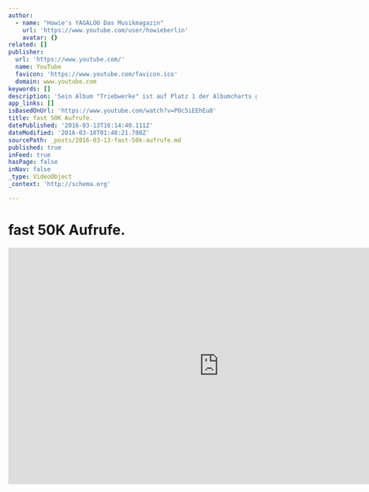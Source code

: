 ```yaml
---
author:
  - name: "Howie's YAGALOO Das Musikmagazin"
    url: 'https://www.youtube.com/user/howieberlin'
    avatar: {}
related: []
publisher:
  url: 'https://www.youtube.com/'
  name: YouTube
  favicon: 'https://www.youtube.com/favicon.ico'
  domain: www.youtube.com
keywords: []
description: 'Sein Album "Triebwerke" ist auf Platz 1 der Albumcharts gelandet. Bei YAGALOO hat Alligatoah seinen Song "Namen Machen" akustisch gespielt. ************************************************************************* ► Jetzt Abonnieren: http://bit.ly/1E8SxTX ► Finde uns auf Facebook: https://www.facebook.com/yagaloo.TV ► Folge uns auf Twitter: https://twitter.com/yagalooTV ► Website: http://www.yagaloo.com/ *************************************************************************'
app_links: []
isBasedOnUrl: 'https://www.youtube.com/watch?v=POc5iEEhEu8'
title: fast 50K Aufrufe.
datePublished: '2016-03-13T16:14:40.111Z'
dateModified: '2016-03-10T01:48:21.700Z'
sourcePath: _posts/2016-03-13-fast-50k-aufrufe.md
published: true
inFeed: true
hasPage: false
inNav: false
_type: VideoObject
_context: 'http://schema.org'

---
```

# fast 50K Aufrufe.

<iframe src="https://cdn.embedly.com/widgets/media.html?src=https%3A%2F%2Fwww.youtube.com%2Fembed%2FPOc5iEEhEu8%3Ffeature%3Doembed&amp;url=https%3A%2F%2Fwww.youtube.com%2Fwatch%3Fv%3DPOc5iEEhEu8&amp;image=https%3A%2F%2Fi.ytimg.com%2Fvi%2FPOc5iEEhEu8%2Fhqdefault.jpg&amp;key=b7d04c9b404c499eba89ee7072e1c4f7&amp;type=text%2Fhtml&amp;schema=youtube" width="854" height="480" scrolling="no" frameborder="0" allowfullscreen="allowfullscreen" style=""></iframe>